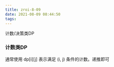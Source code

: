 ```yaml
---
title: zroi-8-09
date: 2021-08-09 08:44:50
tags: 
---
```

计数/决策类DP
### 计数类DP
通常使用 dp[i][j] 表示满足 (i, j) 条件的计数。递推即可